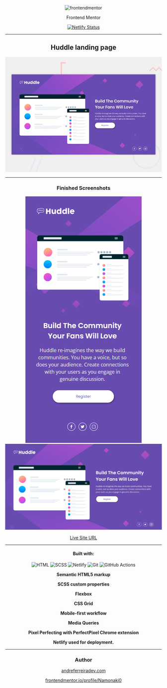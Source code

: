 <div align="center">

<img src="https://www.frontendmentor.io/static/images/logo-mobile.svg" alt="frontendmentor" width="80">

<p>Frontend Mentor</p>

[![Netlify Status](https://api.netlify.com/api/v1/badges/a9d9eb66-af89-4e2e-b91a-55582c41dbf1/deploy-status)](https://app.netlify.com/sites/fementor-af-huddle-landing-page/deploys)

---

<h2>Huddle landing page</h2>

![Design preview for the Huddle landing page with single introductory section](./design/desktop-preview.jpg)

---

<h3>Finished Screenshots</h3>

![mobile](./completed_screenshots/mobile.PNG)
![desktop](./completed_screenshots/desktop.PNG)

<a href="https://fementor-af-nft-preview-card.netlify.app">Live Site URL</a>

---

<h4>Built with:</h4>

![HTML](https://img.shields.io/badge/HTML5-E34F26?style=for-the-badge&logo=html5&logoColor=white) ![SCSS](https://img.shields.io/badge/SCSS-hotpink.svg?style=for-the-badge&logo=SASS&logoColor=white) ![Netlify](https://img.shields.io/badge/netlify-%23000000.svg?style=for-the-badge&logo=netlify&logoColor=#00C7B7) ![Git](https://img.shields.io/badge/Git-F05032?style=for-the-badge&logo=git&logoColor=white) ![GitHub Actions](https://img.shields.io/badge/github%20actions-%232671E5.svg?style=for-the-badge&logo=githubactions&logoColor=white)

<p style="font-weight:bold">Semantic HTML5 markup</p>
<p style="font-weight:bold">SCSS custom properties</p>
<p style="font-weight:bold">Flexbox</p>
<p style="font-weight:bold">CSS Grid</p>
<p style="font-weight:bold">Mobile-first workflow</p>
<p style="font-weight:bold">Media Queries</p>
<p style="font-weight:bold">Pixel Perfecting with PerfectPixel Chrome extension</p>
<p style="font-weight:bold">Netlify used for deployment.</p>

---

<h3>Author</h3>
<a href="https://www.andreferreiradev.com/">andreferreiradev.com</a>

<a href="https://www.frontendmentor.io/profile/Namonaki0">frontendmentor.io/profile/Namonaki0</a>

</div>
